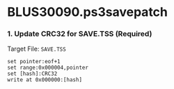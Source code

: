 # BLUS30090.ps3savepatch

### 1. Update CRC32 for SAVE.TSS (Required)

Target File: `SAVE.TSS`

```
set pointer:eof+1
set range:0x000004,pointer
set [hash]:CRC32
write at 0x000000:[hash]
```


